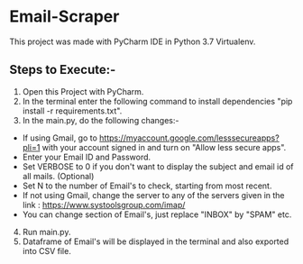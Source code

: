 # Email-Scraper

This project was made with PyCharm IDE in Python 3.7 Virtualenv.

## Steps to Execute:-
1. Open this Project with PyCharm.
2. In the terminal enter the following command to install dependencies "pip install -r requirements.txt".
3. In the main.py, do the following changes:-
- If using Gmail, go to https://myaccount.google.com/lesssecureapps?pli=1 with your account signed in and turn on "Allow less secure apps".
- Enter your Email ID and Password.
- Set VERBOSE to 0 if you don't want to display the subject and email id of all mails. (Optional)
- Set N to the number of Email's to check, starting from most recent.
- If not using Gmail, change the server to any of the servers given in the link : https://www.systoolsgroup.com/imap/
- You can change section of Email's, just replace "INBOX" by "SPAM" etc.
4. Run main.py.
5. Dataframe of Email's will be displayed in the terminal and also exported into CSV file.
